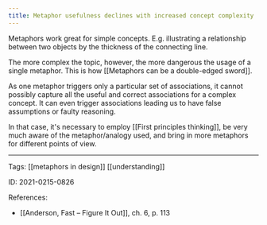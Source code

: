 ```yaml
---
title: Metaphor usefulness declines with increased concept complexity 
---
```


Metaphors work great for simple concepts. E.g. illustrating a relationship between two objects by the thickness of the connecting line.

The more complex the topic, however, the more dangerous the usage of a single metaphor. This is how [[Metaphors can be a double-edged sword]].

As one metaphor triggers only a particular set of associations, it cannot possibly capture all the useful and correct associations for a complex concept. It can even trigger associations leading us to have false assumptions or faulty reasoning.

In that case, it's necessary to employ [[First principles thinking]], be very much aware of the metaphor/analogy used, and bring in more metaphors for different points of view.

---

Tags: [[metaphors in design]] [[understanding]]

ID: 2021-0215-0826

References:
- [[Anderson, Fast – Figure It Out]], ch. 6, p. 113
